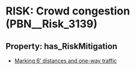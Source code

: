 # RISK: __Crowd congestion__ (PBN__Risk_3139)

## Property: has_RiskMitigation

* [Marking 6’ distances and one-way traffic](PBN__Mitigation_1562)

